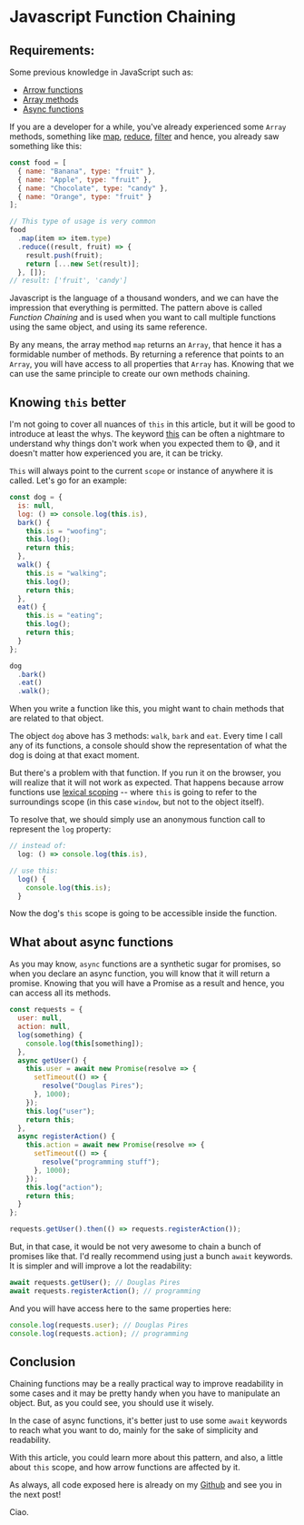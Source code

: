 # Javascript Function Chaining

## Requirements:

Some previous knowledge in JavaScript such as:

- [Arrow functions](https://developer.mozilla.org/en-US/Web/JavaScript/Reference/Functions/Arrow_functions)
- [Array methods](https://developer.mozilla.org/en-US/docs/Web/JavaScript/Reference/Global_Objects/Array)
- [Async functions](https://developer.mozilla.org/en-US/docs/Web/JavaScript/Reference/Statements/async_function)

If you are a developer for a while, you've already experienced some `Array` methods, something like [map](https://developer.mozilla.org/en-US/docs/Web/JavaScript/Reference/Global_Objects/Array/map), [reduce](https://developer.mozilla.org/en-US/docs/Web/JavaScript/Reference/Global_Objects/Array/reduce), [filter](https://developer.mozilla.org/en-US/docs/Web/JavaScript/Reference/Global_Objects/Array/filter) and hence, you already saw something like this:

```javascript
const food = [
  { name: "Banana", type: "fruit" },
  { name: "Apple", type: "fruit" },
  { name: "Chocolate", type: "candy" },
  { name: "Orange", type: "fruit" }
];

// This type of usage is very common
food
  .map(item => item.type)
  .reduce((result, fruit) => {
    result.push(fruit);
    return [...new Set(result)];
  }, []);
// result: ['fruit', 'candy']
```

Javascript is the language of a thousand wonders, and we can have the impression that everything is permitted. The pattern above is called _Function Chaining_ and is used when you want to call multiple functions using the same object, and using its same reference.

By any means, the array method `map` returns an `Array`, that hence it has a formidable number of methods. By returning a reference that points to an `Array`, you will have access to all properties that `Array` has. Knowing that we can use the same principle to create our own methods chaining.

## Knowing `this` better

I'm not going to cover all nuances of `this` in this article, but it will be good to introduce at least the whys. The keyword [this](https://developer.mozilla.org/en-US/docs/Web/JavaScript/Reference/Operators/this) can be often a nightmare to understand why things don't work when you expected them to 😅, and it doesn't matter how experienced you are, it can be tricky.

`This` will always point to the current `scope` or instance of anywhere it is called. Let's go for an example:

```javascript
const dog = {
  is: null,
  log: () => console.log(this.is),
  bark() {
    this.is = "woofing";
    this.log();
    return this;
  },
  walk() {
    this.is = "walking";
    this.log();
    return this;
  },
  eat() {
    this.is = "eating";
    this.log();
    return this;
  }
};

dog
  .bark()
  .eat()
  .walk();
```

When you write a function like this, you might want to chain methods that are related to that object.

The object `dog` above has 3 methods: `walk`, `bark` and `eat`. Every time I call any of its functions, a console should show the representation of what the dog is doing at that exact moment.

But there's a problem with that function. If you run it on the browser, you will realize that it will not work as expected. That happens because arrow functions use [lexical scoping](https://stackoverflow.com/questions/1047454/what-is-lexical-scope) -- where `this` is going to refer to the surroundings scope (in this case `window`, but not to the object itself).

To resolve that, we should simply use an anonymous function call to represent the `log` property:

```javascript
// instead of:
  log: () => console.log(this.is),

// use this:
  log() {
    console.log(this.is);
  }
```

Now the dog's `this` scope is going to be accessible inside the function.

## What about async functions

As you may know, `async` functions are a synthetic sugar for promises, so when you declare an async function, you will know that it will return a promise. Knowing that you will have a Promise as a result and hence, you can access all its methods.

```javascript
const requests = {
  user: null,
  action: null,
  log(something) {
    console.log(this[something]);
  },
  async getUser() {
    this.user = await new Promise(resolve => {
      setTimeout(() => {
        resolve("Douglas Pires");
      }, 1000);
    });
    this.log("user");
    return this;
  },
  async registerAction() {
    this.action = await new Promise(resolve => {
      setTimeout(() => {
        resolve("programming stuff");
      }, 1000);
    });
    this.log("action");
    return this;
  }
};

requests.getUser().then(() => requests.registerAction());
```

But, in that case, it would be not very awesome to chain a bunch of promises like that. I'd really recommend using just a bunch `await` keywords. It is simpler and will improve a lot the readability:

```javascript
await requests.getUser(); // Douglas Pires
await requests.registerAction(); // programming
```

And you will have access here to the same properties here:

```javascript
console.log(requests.user); // Douglas Pires
console.log(requests.action); // programming
```

## Conclusion

Chaining functions may be a really practical way to improve readability in some cases and it may be pretty handy when you have to manipulate an object. But, as you could see, you should use it wisely.

In the case of async functions, it's better just to use some `await` keywords to reach what you want to do, mainly for the sake of simplicity and readability.

With this article, you could learn more about this pattern, and also, a little about `this` scope, and how arrow functions are affected by it.

As always, all code exposed here is already on my [Github](https://github.com/douglas-pires/javascript-chaining-methods) and see you in the next post!

Ciao.
